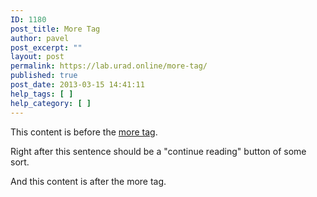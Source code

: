```yaml
---
ID: 1180
post_title: More Tag
author: pavel
post_excerpt: ""
layout: post
permalink: https://lab.urad.online/more-tag/
published: true
post_date: 2013-03-15 14:41:11
help_tags: [ ]
help_category: [ ]
---
```

This content is before the <a title="The More Tag" href="http://en.support.wordpress.com/splitting-content/more-tag/" target="_blank">more tag</a>.

Right after this sentence should be a "continue reading" button of some sort.

<!--more-->

And this content is after the more tag.